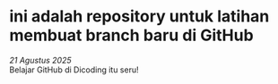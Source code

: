 # ini adalah repository untuk latihan membuat branch baru di GitHub

*21 Agustus 2025*<br>
Belajar GitHub di Dicoding itu seru!
